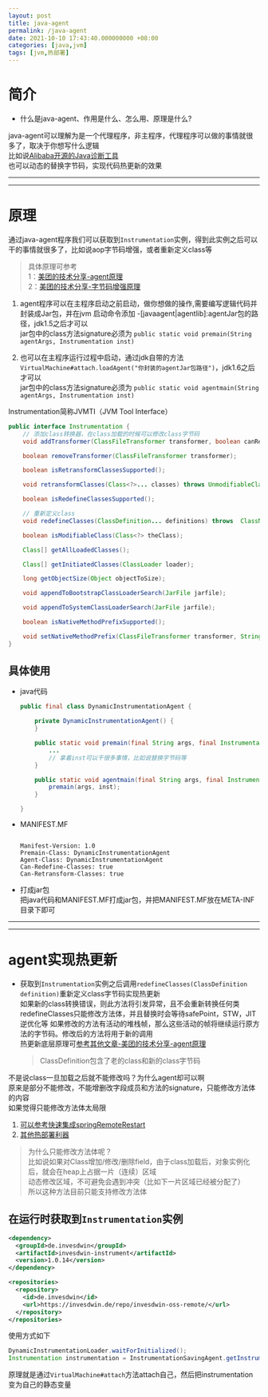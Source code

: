 ```yaml
---
layout: post
title: java-agent
permalink: /java-agent
date: 2021-10-10 17:43:40.000000000 +08:00
categories: [java,jvm]
tags: [jvm,热部署]
---
```


# 简介
* 什么是java-agent、作用是什么、怎么用、原理是什么? 

java-agent可以理解为是一个代理程序，非主程序，代理程序可以做的事情就很多了，取决于你想写什么逻辑  
比如说[Alibaba开源的Java诊断工具](https://arthas.aliyun.com/doc/)  
也可以动态的替换字节码，实现代码热更新的效果  

---
---

# 原理
通过java-agent程序我们可以获取到`Instrumentation`实例，得到此实例之后可以干的事情就很多了，比如说aop字节码增强，或者重新定义class等  
> 具体原理可参考   
> 1：[美团的技术分享-agent原理](https://tech.meituan.com/2019/11/07/java-dynamic-debugging-technology.html)  
> 2：[美团的技术分享-字节码增强原理](https://tech.meituan.com/2019/09/05/java-bytecode-enhancement.html)

1. agent程序可以在主程序启动之前启动，做你想做的操作,需要编写逻辑代码并封装成Jar包，并在jvm 启动命令添加 -\[javaagent|agentlib]:agentJar包的路径，jdk1.5之后才可以   
  jar包中的class方法signature必须为 `public static void premain(String agentArgs, Instrumentation inst)`

2. 也可以在主程序运行过程中启动，通过jdk自带的方法`VirtualMachine#attach.loadAgent("你封装的agentJar包路径")`，jdk1.6之后才可以  
  jar包中的class方法signature必须为 `public static void agentmain(String agentArgs, Instrumentation inst)`

Instrumentation简称JVMTI（JVM Tool Interface）  
```java
public interface Instrumentation {
    // 添加class转换器，在class加载的时候可以修改class字节码
    void addTransformer(ClassFileTransformer transformer, boolean canRetransform);

    boolean removeTransformer(ClassFileTransformer transformer);

    boolean isRetransformClassesSupported();

    void retransformClasses(Class<?>... classes) throws UnmodifiableClassException;

    boolean isRedefineClassesSupported();

    // 重新定义class
    void redefineClasses(ClassDefinition... definitions) throws  ClassNotFoundException, UnmodifiableClassException;

    boolean isModifiableClass(Class<?> theClass);

    Class[] getAllLoadedClasses();

    Class[] getInitiatedClasses(ClassLoader loader);

    long getObjectSize(Object objectToSize);

    void appendToBootstrapClassLoaderSearch(JarFile jarfile);

    void appendToSystemClassLoaderSearch(JarFile jarfile);

    boolean isNativeMethodPrefixSupported();

    void setNativeMethodPrefix(ClassFileTransformer transformer, String prefix);
}
```

## 具体使用  

* java代码  
  ```java
  public final class DynamicInstrumentationAgent {
  
      private DynamicInstrumentationAgent() {
      }
  
      public static void premain(final String args, final Instrumentation inst) throws Exception {
          ...
          // 拿着inst可以干很多事情，比如说替换字节码等
      }
  
      public static void agentmain(final String args, final Instrumentation inst) throws Exception {
          premain(args, inst);
      }
  
  }
  ```

* MANIFEST.MF  
  ```manifest
  
  Manifest-Version: 1.0
  Premain-Class: DynamicInstrumentationAgent
  Agent-Class: DynamicInstrumentationAgent
  Can-Redefine-Classes: true
  Can-Retransform-Classes: true
  
  ```

* 打成jar包  
把java代码和MANIFEST.MF打成jar包，并把MANIFEST.MF放在META-INF目录下即可


---
---

# agent实现热更新
* 获取到`Instrumentation`实例之后调用`redefineClasses(ClassDefinition definition)`重新定义class字节码实现热更新  
  如果新的class转换错误，则此方法将引发异常，且不会重新转换任何类  
  redefineClasses只能修改方法体，并且替换时会等待safePoint，STW，JIT逆优化等
  如果修改的方法有活动的堆栈帧，那么这些活动的帧将继续运行原方法的字节码。修改后的方法将用于新的调用  
  热更新底层原理可[参考其他文章-美团的技术分享-agent原理](https://tech.meituan.com/2019/11/07/java-dynamic-debugging-technology.html)  
  > ClassDefinition包含了老的class和新的class字节码



不是说class一旦加载之后就不能修改吗？为什么agent却可以啊  
原来是部分不能修改，不能增删改字段成员和方法的signature，只能修改方法体的内容  
如果觉得只能修改方法体太局限  
1. [可以参考快速集成springRemoteRestart](/解决springRemoteRestart不起作用#重新启动)  
2. [其他热部署利器](https://www.cnblogs.com/zyl2016/p/13666945.html)  

> 为什么只能修改方法体呢？  
> 比如说如果对Class增加/修改/删除field，由于class加载后，对象实例化后，就会在heap上占据一片（连续）区域  
> 动态修改区域，不可避免会遇到冲突（比如下一片区域已经被分配了）  
> 所以这种方法目前只能支持修改方法体


## 在运行时获取到`Instrumentation`实例
```xml
<dependency>
  <groupId>de.invesdwin</groupId>
  <artifactId>invesdwin-instrument</artifactId>
  <version>1.0.14</version>
</dependency>

<repositories>
  <repository>
    <id>de.invesdwin</id>
    <url>https://invesdwin.de/repo/invesdwin-oss-remote/</url>
  </repository>
</repositories>

```
使用方式如下  
```java
DynamicInstrumentationLoader.waitForInitialized();
Instrumentation instrumentation = InstrumentationSavingAgent.getInstrumentation();
```

原理就是通过`VirtualMachine#attach`方法attach自己，然后把instrumentation变为自己的静态变量
